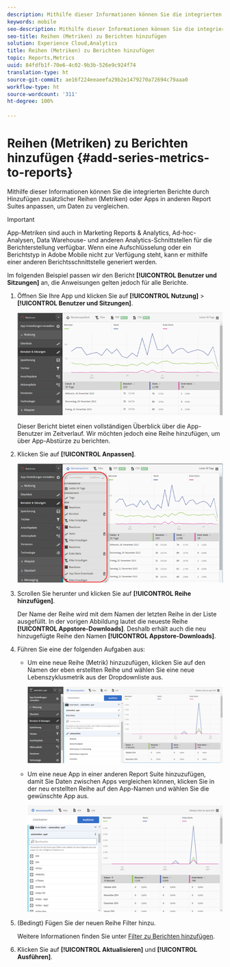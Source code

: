 ```yaml
---
description: Mithilfe dieser Informationen können Sie die integrierten Berichte durch Hinzufügen zusätzlicher Reihen (Metriken) oder Apps in anderen Report Suites anpassen, um Daten zu vergleichen.
keywords: mobile
seo-description: Mithilfe dieser Informationen können Sie die integrierten Berichte durch Hinzufügen zusätzlicher Reihen (Metriken) oder Apps in anderen Report Suites anpassen, um Daten zu vergleichen.
seo-title: Reihen (Metriken) zu Berichten hinzufügen
solution: Experience Cloud,Analytics
title: Reihen (Metriken) zu Berichten hinzufügen
topic: Reports,Metrics
uuid: 84fdfb1f-70e6-4c02-9b3b-526e9c924f74
translation-type: ht
source-git-commit: ae16f224eeaeefa29b2e1479270a72694c79aaa0
workflow-type: ht
source-wordcount: '311'
ht-degree: 100%

---
```



# Reihen (Metriken) zu Berichten hinzufügen {#add-series-metrics-to-reports}

Mithilfe dieser Informationen können Sie die integrierten Berichte durch Hinzufügen zusätzlicher Reihen (Metriken) oder Apps in anderen Report Suites anpassen, um Daten zu vergleichen.

>[!IMPORTANT]
>
>App-Metriken sind auch in Marketing Reports &amp; Analytics, Ad-hoc-Analysen, Data Warehouse- und anderen Analytics-Schnittstellen für die Berichterstellung verfügbar. Wenn eine Aufschlüsselung oder ein Berichtstyp in Adobe Mobile nicht zur Verfügung steht, kann er mithilfe einer anderen Berichtsschnittstelle generiert werden.

Im folgenden Beispiel passen wir den Bericht **[!UICONTROL Benutzer und Sitzungen]** an, die Anweisungen gelten jedoch für alle Berichte.

1. Öffnen Sie Ihre App und klicken Sie auf **[!UICONTROL Nutzung]** > **[!UICONTROL Benutzer und Sitzungen]**.

   ![Schritt Ergebnis](assets/customize1.png)

   Dieser Bericht bietet einen vollständigen Überblick über die App-Benutzer im Zeitverlauf. Wir möchten jedoch eine Reihe hinzufügen, um über App-Abstürze zu berichten.

1. Klicken Sie auf **[!UICONTROL Anpassen]**.

   ![Schrittergebnis](assets/customize2.png)

1. Scrollen Sie herunter und klicken Sie auf **[!UICONTROL Reihe hinzufügen]**.

   Der Name der Reihe wird mit dem Namen der letzten Reihe in der Liste ausgefüllt. In der vorigen Abbildung lautet die neueste Reihe **[!UICONTROL Appstore-Downloads]**. Deshalb erhält auch die neu hinzugefügte Reihe den Namen **[!UICONTROL Appstore-Downloads]**.

1. Führen Sie eine der folgenden Aufgaben aus:

   * Um eine neue Reihe (Metrik) hinzuzufügen, klicken Sie auf den Namen der eben erstellten Reihe und wählen Sie eine neue Lebenszyklusmetrik aus der Dropdownliste aus.

      ![Schrittergebnis](assets/add_series.png)

   * Um eine neue App in einer anderen Report Suite hinzuzufügen, damit Sie Daten zwischen Apps vergleichen können, klicken Sie in der neu erstellten Reihe auf den App-Namen und wählen Sie die gewünschte App aus.

      ![](assets/add_series_app.png)

1. (Bedingt) Fügen Sie der neuen Reihe Filter hinzu.

   Weitere Informationen finden Sie unter [Filter zu Berichten hinzufügen](/help/using/usage/reports-customize/t-reports-customize.md).
1. Klicken Sie auf **[!UICONTROL Aktualisieren]** und **[!UICONTROL Ausführen]**.
